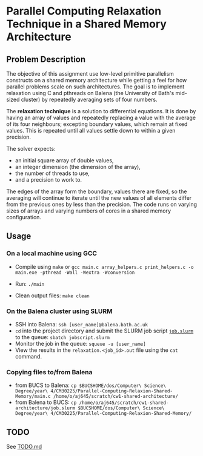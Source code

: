 # Parallel Computing Relaxation Technique in a Shared Memory Architecture

## Problem Description

The objective of this assignment use low-level primitive parallelism constructs on a shared memory architecture while getting a feel for how parallel problems scale on such architectures. The goal is to implement relaxation using C and pthreads on Balena (the University of Bath's mid-sized cluster) by repeatedly averaging sets of four numbers. 

The **relaxation technique** is a solution to differential equations. It is done by having an array of values and repeatedly replacing a value with the average of its four neighbours; excepting boundary values, which remain at fixed values. This is repeated until all values settle down to within a given precision.

The solver expects:
* an initial square array of double values,
* an integer dimension (the dimension of the array),
* the number of threads to use,
* and a precision to work to.

The edges of the array form the boundary, values there are fixed, so the averaging will continue to iterate until the new values of all
elements differ from the previous ones by less than the precision. The code runs on varying sizes of arrays and varying numbers of cores in a shared memory configuration.

## Usage

### On a local machine using GCC

* Compile using `make` or `gcc main.c array_helpers.c print_helpers.c -o main.exe -pthread -Wall -Wextra -Wconversion`

* Run: `./main`

* Clean output files: `make clean`

### On the Balena cluster using SLURM

* SSH into Balena: `ssh [user_name]@balena.bath.ac.uk`
* `cd` into the project directory and submit the SLURM job script [`job.slurm`](https://github.com/Adamouization/Parallel-Computing-Relaxion-Shared-Memory/blob/master/job.slurm) to the queue: `sbatch jobscript.slurm`
* Monitor the job in the queue: `squeue -u [user_name]`
* View the results in the `relaxation.<job_id>.out` file using the `cat` command.

### Copying files to/from Balena

* from BUCS to Balena: `cp $BUCSHOME/dos/Computer\ Science\ Degree/year\ 4/CM30225/Parallel-Computing-Relaxion-Shared-Memory/main.c /home/o/aj645/scratch/cw1-shared-architecture/`
* from Balena to BUCS: `cp /home/o/aj645/scratch/cw1-shared-architecture/job.slurm $BUCSHOME/dos/Computer\ Science\ Degree/year\ 4/CM30225/Parallel-Computing-Relaxion-Shared-Memory/`

## TODO

See [TODO.md](https://github.com/Adamouization/Parallel-Computing-Relaxion-Shared-Memory/blob/master/TODO.md)
